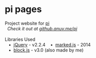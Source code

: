 # pi pages
Project website for [pi](https://github.com/anuvgupta/pi)  
&nbsp;&nbsp;*Check it out at [github.anuv.me/pi](http://github.anuv.me/pi)*  
&nbsp;    
Libraries Used  
&nbsp;&nbsp;&nbsp;•&nbsp;&nbsp;[jQuery](https://jquery.com/) - v2.2.4
&nbsp;&nbsp;&nbsp;•&nbsp;&nbsp;[marked.js](https://github.com/chjj/marked) - 2014  
&nbsp;&nbsp;&nbsp;•&nbsp;&nbsp;[block.js](https://github.com/anuvgupta/block.js) - v3.0 (also made by me)
